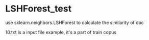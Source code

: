 # LSHForest_test
use sklearn.neighbors.LSHForest to calculate the similarity of doc

10.txt is a input file example, it's a part of train copus
